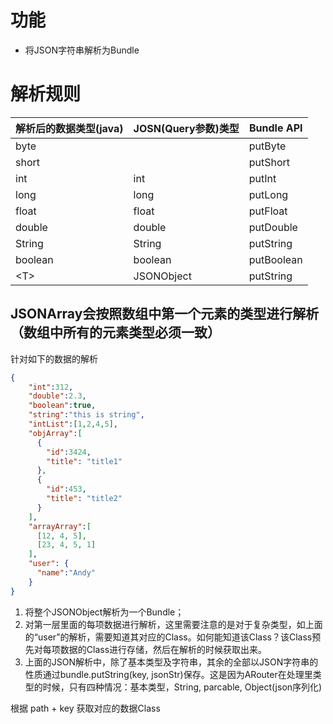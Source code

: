 # 功能
 - 将JSON字符串解析为Bundle

# 解析规则
| 解析后的数据类型(java) | JOSN(Query参数)类型 | Bundle API |
| -- | -- | -- |
| byte |  | putByte |
| short |  |  putShort |
| int | int | putInt |
| long | long | putLong |
| float | float | putFloat |
| double | double | putDouble |
| String | String | putString |
| boolean | boolean | putBoolean |
| \<T\> | JSONObject | putString |

## JSONArray会按照数组中第一个元素的类型进行解析（数组中所有的元素类型必须一致）



针对如下的数据的解析
``` json
{
    "int":312,
    "double":2.3,
    "boolean":true,
    "string":"this is string",
    "intList":[1,2,4,5],
    "objArray":[
      {
        "id":3424,
        "title": "title1"
      },
      {
        "id":453,
        "title": "title2"
      }
    ],
    "arrayArray":[
      [12, 4, 5],
      [23, 4, 5, 1]
    ],
    "user": {
      "name":"Andy"
    }
}
```

 1. 将整个JSONObject解析为一个Bundle；
 2. 对第一层里面的每项数据进行解析，这里需要注意的是对于复杂类型，如上面的“user”的解析，需要知道其对应的Class。如何能知道该Class？该Class预先对每项数据的Class进行存储，然后在解析的时候获取出来。
 3. 上面的JSON解析中，除了基本类型及字符串，其余的全部以JSON字符串的性质通过bundle.putString(key, jsonStr)保存。这是因为ARouter在处理里类型的时候，只有四种情况：基本类型，String, parcable, Object(json序列化)


根据 path + key 获取对应的数据Class
